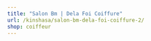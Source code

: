 ```yaml
---
title: "Salon Bm | Dela Foi Coiffure"
url: /kinshasa/salon-bm-dela-foi-coiffure-2/
shop: coiffeur
---
```

